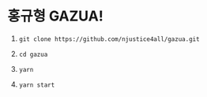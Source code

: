 # 홍규형 GAZUA!

1. `git clone https://github.com/njustice4all/gazua.git`

2. `cd gazua`

3. `yarn`

4. `yarn start`
